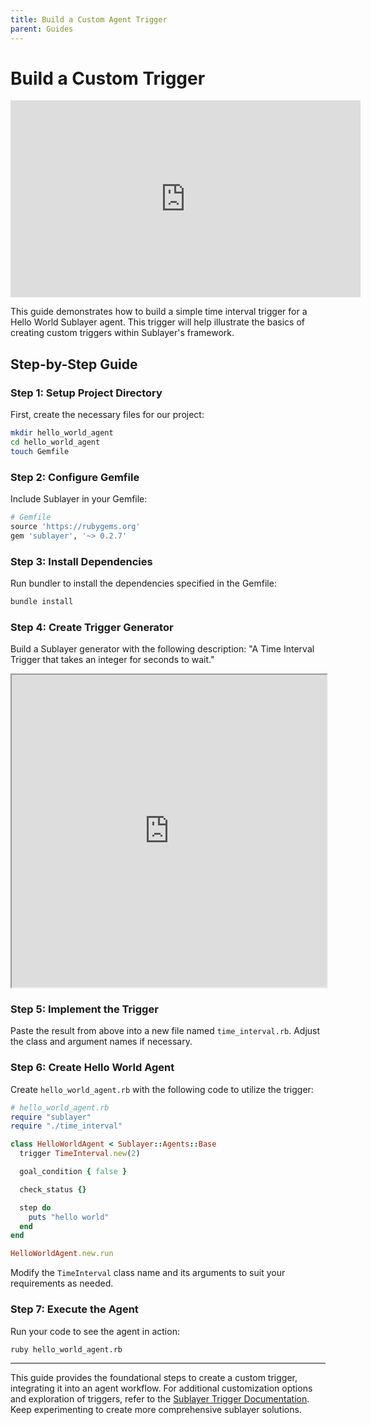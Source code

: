 ```yaml
---
title: Build a Custom Agent Trigger
parent: Guides
---
```

# Build a Custom Trigger

<iframe width="560" height="315" src="https://www.youtube.com/embed/UqaSRtoaOh4?si=fdcnLXfuSlIgobdL" title="YouTube video player" frameborder="0" allow="accelerometer; autoplay; clipboard-write; encrypted-media; gyroscope; picture-in-picture; web-share" referrerpolicy="strict-origin-when-cross-origin" allowfullscreen></iframe>

This guide demonstrates how to build a simple time interval trigger for a Hello World Sublayer agent. This trigger will help illustrate the basics of creating custom triggers within Sublayer's framework.

## Step-by-Step Guide

### Step 1: Setup Project Directory

First, create the necessary files for our project:

```bash
mkdir hello_world_agent
cd hello_world_agent
touch Gemfile
```

### Step 2: Configure Gemfile

Include Sublayer in your Gemfile:

```ruby
# Gemfile
source 'https://rubygems.org'
gem 'sublayer', '~> 0.2.7'
```

### Step 3: Install Dependencies

Run bundler to install the dependencies specified in the Gemfile:

```bash
bundle install
```

### Step 4: Create Trigger Generator

Build a Sublayer generator with the following description:
"A Time Interval Trigger that takes an integer for seconds to wait."

<iframe src="https://blueprints.sublayer.com/interactive-code-generator/sublayer-triggers?example=false" width="100%" height="500px"></iframe>

### Step 5: Implement the Trigger

Paste the result from above into a new file named `time_interval.rb`. Adjust the class and argument names if necessary.

### Step 6: Create Hello World Agent

Create `hello_world_agent.rb` with the following code to utilize the trigger:

```ruby
# hello_world_agent.rb
require "sublayer"
require "./time_interval"

class HelloWorldAgent < Sublayer::Agents::Base
  trigger TimeInterval.new(2)

  goal_condition { false }

  check_status {}

  step do
    puts "hello world"
  end
end

HelloWorldAgent.new.run
```

Modify the `TimeInterval` class name and its arguments to suit your requirements as needed.

### Step 7: Execute the Agent

Run your code to see the agent in action:

```bash
ruby hello_world_agent.rb
```

---

This guide provides the foundational steps to create a custom trigger, integrating it into an agent workflow. For additional customization options and exploration of triggers, refer to the [Sublayer Trigger Documentation](docs/custom_components/triggers.md). Keep experimenting to create more comprehensive sublayer solutions.
